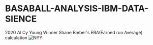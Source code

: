 # BASABALL-ANALYSIS-IBM-DATA-SIENCE
2020 Al Cy Young Winner Shane Bieber's ERA(Earned run Average) calculation
![NYY](https://user-images.githubusercontent.com/43335958/207850518-a45032ea-bc3e-4776-bc66-154531d489ce.jpeg)
